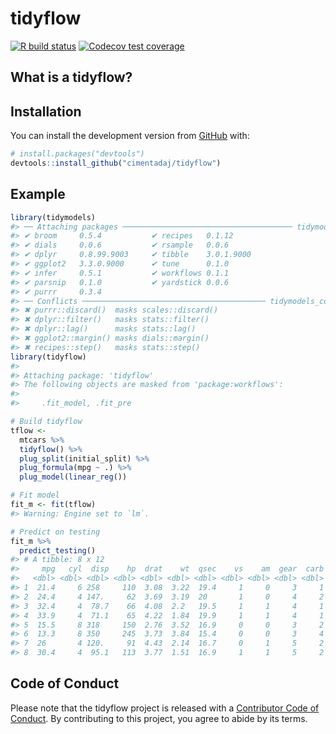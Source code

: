 
<!-- README.md is generated from README.Rmd. Please edit that file -->

# tidyflow

<!-- badges: start -->

[![R build
status](https://github.com/cimentadaj/tidyflow/workflows/R-CMD-check/badge.svg)](https://github.com/cimentadaj/tidyflow/actions)
[![Codecov test
coverage](https://codecov.io/gh/cimentadaj/tidyflow/branch/master/graph/badge.svg)](https://codecov.io/gh/cimentadaj/tidyflow?branch=master)
<!-- badges: end -->

## What is a tidyflow?

<!-- A tidyflow is an object that can bundle together your data, splitting, resampling, preprocessing, modeling, and post-processing requests. For example, if you have a `recipe` and `parsnip` model, these can be combined into a workflow. The advantages are: -->

<!--  * You don't have to keep track of separate objects in your workspace. -->

<!--  * The recipe prepping and model fitting can be executed using a single call to `fit()`. -->

<!--  * If you have custom tuning parameter settings, these can be defined using a simpler interface when combined with [tune](https://github.com/tidymodels/tune). -->

<!--  * In the future, workflows will be able to add post-processing operations, such as modifying the probability cutoff for two-class models. -->

## Installation

You can install the development version from
[GitHub](https://github.com/) with:

``` r
# install.packages("devtools")
devtools::install_github("cimentadaj/tidyflow")
```

## Example

``` r
library(tidymodels)
#> ── Attaching packages ────────────────────────────────────── tidymodels 0.1.0 ──
#> ✔ broom     0.5.4           ✔ recipes   0.1.12     
#> ✔ dials     0.0.6           ✔ rsample   0.0.6      
#> ✔ dplyr     0.8.99.9003     ✔ tibble    3.0.1.9000 
#> ✔ ggplot2   3.3.0.9000      ✔ tune      0.1.0      
#> ✔ infer     0.5.1           ✔ workflows 0.1.1      
#> ✔ parsnip   0.1.0           ✔ yardstick 0.0.6      
#> ✔ purrr     0.3.4
#> ── Conflicts ───────────────────────────────────────── tidymodels_conflicts() ──
#> ✖ purrr::discard()  masks scales::discard()
#> ✖ dplyr::filter()   masks stats::filter()
#> ✖ dplyr::lag()      masks stats::lag()
#> ✖ ggplot2::margin() masks dials::margin()
#> ✖ recipes::step()   masks stats::step()
library(tidyflow)
#> 
#> Attaching package: 'tidyflow'
#> The following objects are masked from 'package:workflows':
#> 
#>     .fit_model, .fit_pre

# Build tidyflow
tflow <-
  mtcars %>%
  tidyflow() %>%
  plug_split(initial_split) %>%
  plug_formula(mpg ~ .) %>%
  plug_model(linear_reg())

# Fit model
fit_m <- fit(tflow)
#> Warning: Engine set to `lm`.

# Predict on testing
fit_m %>%
  predict_testing()
#> # A tibble: 8 x 12
#>     mpg   cyl  disp    hp  drat    wt  qsec    vs    am  gear  carb .pred
#>   <dbl> <dbl> <dbl> <dbl> <dbl> <dbl> <dbl> <dbl> <dbl> <dbl> <dbl> <dbl>
#> 1  21.4     6 258     110  3.08  3.22  19.4     1     0     3     1  19.3
#> 2  24.4     4 147.     62  3.69  3.19  20       1     0     4     2  20.3
#> 3  32.4     4  78.7    66  4.08  2.2   19.5     1     1     4     1  25.1
#> 4  33.9     4  71.1    65  4.22  1.84  19.9     1     1     4     1  26.9
#> 5  15.5     8 318     150  2.76  3.52  16.9     0     0     3     2  16.2
#> 6  13.3     8 350     245  3.73  3.84  15.4     0     0     3     4  15.6
#> 7  26       4 120.     91  4.43  2.14  16.7     0     1     5     2  23.5
#> 8  30.4     4  95.1   113  3.77  1.51  16.9     1     1     5     2  23.2
```

## Code of Conduct

Please note that the tidyflow project is released with a [Contributor
Code of
Conduct](https://contributor-covenant.org/version/2/0/CODE_OF_CONDUCT.html).
By contributing to this project, you agree to abide by its terms.
